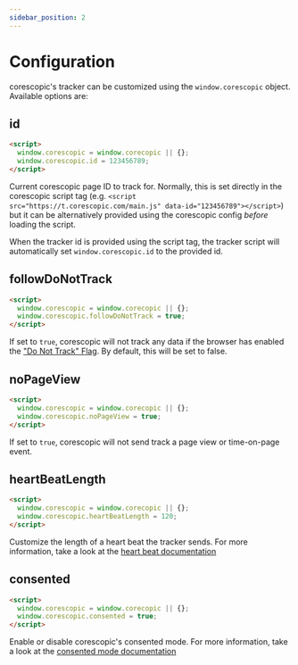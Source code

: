 ```yaml
---
sidebar_position: 2
---
```


# Configuration

corescopic's tracker can be customized using the `window.corescopic` object. Available options are:

## id

```HTML
<script>
  window.corescopic = window.corecopic || {};
  window.corescopic.id = 123456789;
</script>
```

Current corescopic page ID to track for. Normally, this is set directly in the corescopic script tag (e.g. `<script src="https://t.corescopic.com/main.js" data-id="123456789"></script>`) but it can be alternatively provided using the corescopic config _before_ loading the script.

When the tracker id is provided using the script tag, the tracker script will automatically set `window.corescopic.id` to the provided id.

## followDoNotTrack

```HTML
<script>
  window.corescopic = window.corecopic || {};
  window.corescopic.followDoNotTrack = true;
</script>
```

If set to `true`, corescopic will not track any data if the browser has enabled the ["Do Not Track" Flag](https://en.wikipedia.org/wiki/Do_Not_Track). By default, this will be set to false.

## noPageView

```HTML
<script>
  window.corescopic = window.corecopic || {};
  window.corescopic.noPageView = true;
</script>
```

If set to `true`, corescopic will not send track a page view or time-on-page event.

## heartBeatLength

```HTML
<script>
  window.corescopic = window.corecopic || {};
  window.corescopic.heartBeatLength = 120;
</script>
```

Customize the length of a heart beat the tracker sends. For more information, take a look at the [heart beat documentation](/docs/tracking-code/heart-beat)

## consented

```HTML
<script>
  window.corescopic = window.corecopic || {};
  window.corescopic.consented = true;
</script>
```

Enable or disable corescopic's consented mode. For more information, take a look at the [consented mode documentation](/docs/tracking-code/consent-mode)
